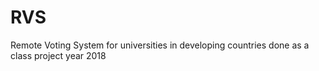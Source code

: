 # RVS
Remote Voting System for universities in developing countries done as a class project year 2018
